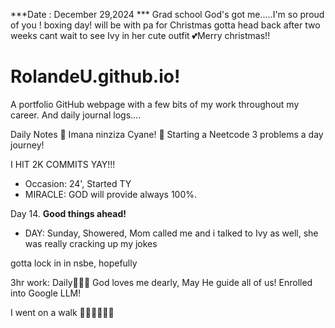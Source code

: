 ***Date : December 29,2024 *** Grad school God's got me.....I'm so proud of you ! boxing day!
will be with pa for Christmas gotta head back after two weeks cant wait to see Ivy in her cute outfit 💕Merry christmas!!
# RolandeU.github.io!

A portfolio GitHub webpage with a few bits of my work throughout my career. And daily journal logs....


Daily Notes
💚 Imana ninziza Cyane! 
💚 Starting a Neetcode 3 problems a day journey!

I HIT 2K COMMITS YAY!!!

- Occasion: 24', Started TY 
- MIRACLE: GOD will provide always 100%.

Day 14. **Good things ahead!** 
- DAY: Sunday, Showered, Mom called me and i talked to Ivy as well, she was really cracking up my jokes

gotta lock in in nsbe, hopefully 

3hr work: Daily💚💚💚
God loves me dearly, May He guide all of  us!
Enrolled into Google LLM! 

I went on a walk 💚💚💚💚💚💚
